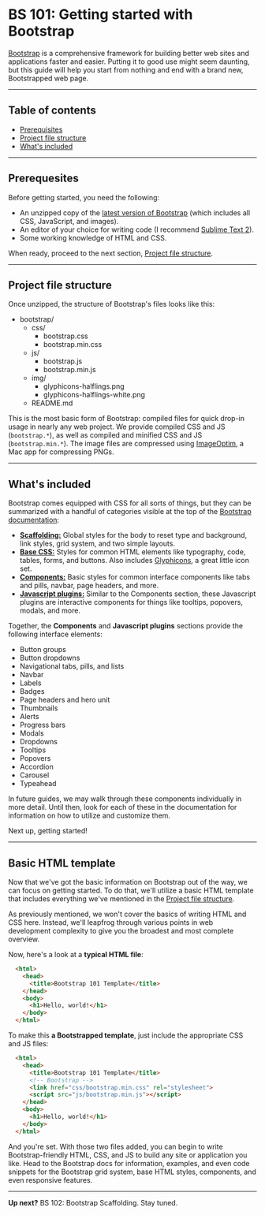 # BS 101: Getting started with Bootstrap

[Bootstrap](http://getbootstrap.com) is a comprehensive framework for building better web sites and applications faster and easier. Putting it to good use might seem daunting, but this guide will help you start from nothing and end with a brand new, Bootstrapped web page.

----------

## Table of contents

* [Prerequisites]()
* [Project file structure]()
* [What's included]()

----------

## Prerequesites

Before getting started, you need the following:

* An unzipped copy of the [latest version of Bootstrap](https://github.com/twitter/bootstrap/zipball/master) (which includes all CSS, JavaScript, and images).
* An editor of your choice for writing code (I recommend [Sublime Text 2](http://sublimetext.com/2)).
* Some working knowledge of HTML and CSS.

When ready, proceed to the next section, [Project file structure]().

----------

## Project file structure

Once unzipped, the structure of Bootstrap's files looks like this:

* bootstrap/
    * css/
        * bootstrap.css
        * bootstrap.min.css
    * js/
        * bootstrap.js
        * bootstrap.min.js
    * img/
        * glyphicons-halflings.png
        * glyphicons-halflings-white.png
    * README.md

This is the most basic form of Bootstrap: compiled files for quick drop-in usage in nearly any web project. We provide compiled CSS and JS (`bootstrap.*`), as well as compiled and minified CSS and JS (`bootstrap.min.*`). The image files are compressed using [ImageOptim](http://imageoptim.com/), a Mac app for compressing PNGs.

----------


## What's included

Bootstrap comes equipped with CSS for all sorts of things, but they can be summarized with a handful of categories visible at the top of the [Bootstrap documentation](http://getbootstrap.com):

* **[Scaffolding:](http://twitter.github.com/bootstrap/scaffolding.html)** Global styles for the body to reset type and background, link styles, grid system, and two simple layouts.
* **[Base CSS:](http://twitter.github.com/bootstrap/base-css.html)** Styles for common HTML elements like typography, code, tables, forms, and buttons. Also includes [Glyphicons](http://glyphicons.com), a great little icon set.
* **[Components:](http://twitter.github.com/bootstrap/components.html)** Basic styles for common interface components like tabs and pills, navbar, page headers, and more.
* **[Javascript plugins:](http://twitter.github.com/bootstrap/javascript.html)** Similar to the Components section, these Javascript plugins are interactive components for things like tooltips, popovers, modals, and more.

Together, the **Components** and **Javascript plugins** sections provide the following interface elements:

* Button groups
* Button dropdowns
* Navigational tabs, pills, and lists
* Navbar
* Labels
* Badges
* Page headers and hero unit
* Thumbnails
* Alerts
* Progress bars
* Modals
* Dropdowns
* Tooltips
* Popovers
* Accordion
* Carousel
* Typeahead

In future guides, we may walk through these components individually in more detail. Until then, look for each of these in the documentation for information on how to utilize and customize them.

Next up, getting started!

----------

## Basic HTML template

Now that we've got the basic information on Bootstrap out of the way, we can focus on getting started. To do that, we'll utilize a basic HTML template that includes everything we've mentioned in the [Project file structure]().

As previously mentioned, we won't cover the basics of writing HTML and CSS here. Instead, we'll leapfrog through various points in web development complexity to give you the broadest and most complete overview.

Now, here's a look at a **typical HTML file**:

````html
  <html>
    <head>
      <title>Bootstrap 101 Template</title>
    </head>
    <body>
      <h1>Hello, world!</h1>
    </body>
  </html>
````

To make this **a Bootstrapped template**, just include the appropriate CSS and JS files:

````html
  <html>
    <head>
      <title>Bootstrap 101 Template</title>
      <!-- Bootstrap -->
      <link href="css/bootstrap.min.css" rel="stylesheet">
      <script src="js/bootstrap.min.js"></script>
    </head>
    <body>
      <h1>Hello, world!</h1>
    </body>
  </html>
````

And you're set. With those two files added, you can begin to write Bootstrap-friendly HTML, CSS, and JS to build any site or application you like. Head to the Bootstrap docs for information, examples, and even code snippets for the Bootstrap grid system, base HTML styles, components, and even responsive features.

----------

**Up next?** BS 102: Bootstrap Scaffolding. Stay tuned.
